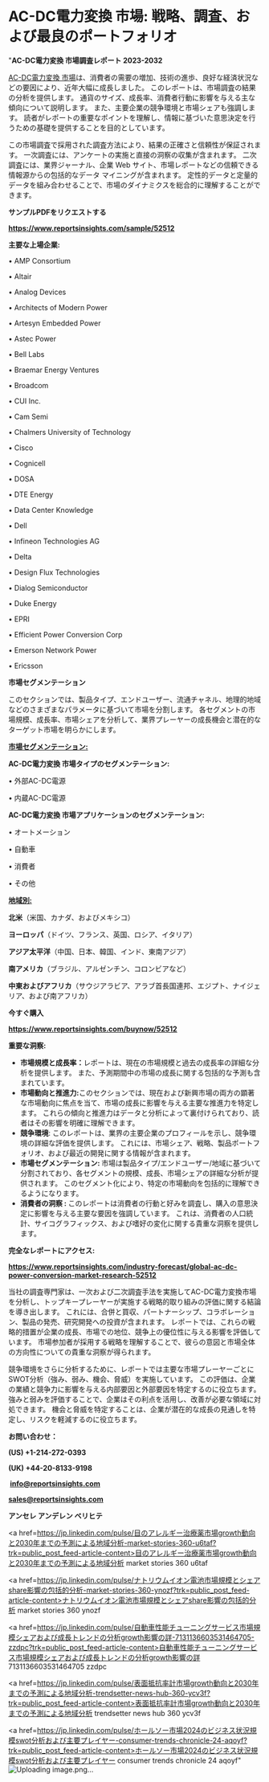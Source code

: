 # AC-DC電力変換 市場: 戦略、調査、および最良のポートフォリオ

"<strong>AC-DC電力変換 市場調査レポート 2023-2032</strong>

<a href=https://www.reportsinsights.com/sample/52512>AC-DC電力変換 市場</a>は、消費者の需要の増加、技術の進歩、良好な経済状況などの要因により、近年大幅に成長しました。 このレポートは、市場調査の結果の分析を提供します。 通貨のサイズ、成長率、消費者行動に影響を与える主な傾向について説明します。 また、主要企業の競争環境と市場シェアも強調します。 読者がレポートの重要なポイントを理解し、情報に基づいた意思決定を行うための基礎を提供することを目的としています。

この市場調査で採用された調査方法により、結果の正確さと信頼性が保証されます。 一次調査には、アンケートの実施と直接の洞察の収集が含まれます。 二次調査には、業界ジャーナル、企業 Web サイト、市場レポートなどの信頼できる情報源からの包括的なデータ マイニングが含まれます。 定性的データと定量的データを組み合わせることで、市場のダイナミクスを総合的に理解することができます。

<strong><b>サンプルPDFをリクエストする</b></strong>

<a href=https://www.reportsinsights.com/sample/52512><strong><u>https://www.reportsinsights.com/sample/52512</u></strong></a>

<strong>主要な上場企業:</strong>

• AMP Consortium

• Altair

• Analog Devices

• Architects of Modern Power

• Artesyn Embedded Power

• Astec Power

• Bell Labs

• Braemar Energy Ventures

• Broadcom

• CUI Inc.

• Cam Semi

• Chalmers University of Technology

• Cisco

• Cognicell

• DOSA

• DTE Energy

• Data Center Knowledge

• Dell

• Infineon Technologies AG

• Delta

• Design Flux Technologies

• Dialog Semiconductor

• Duke Energy

• EPRI

• Efficient Power Conversion Corp

• Emerson Network Power

• Ericsson

<strong>市場セグメンテーション</strong>

このセクションでは、製品タイプ、エンドユーザー、流通チャネル、地理的地域などのさまざまなパラメータに基づいて市場を分割します。 各セグメントの市場規模、成長率、市場シェアを分析して、業界プレーヤーの成長機会と潜在的なターゲット市場を明らかにします。

<strong><u>市場セグメンテーション</u></strong><strong><u>:</u></strong>

<strong>AC-DC電力変換 市場タイプのセグメンテーション:</strong>

• 外部AC-DC電源

• 内蔵AC-DC電源

<strong>AC-DC電力変換 市場アプリケーションのセグメンテーション:</strong>

• オートメーション

• 自動車

• 消費者

• その他

<strong><u>地域別</u></strong><strong><u>:</u></strong>

<strong>北米</strong>（米国、カナダ、およびメキシコ）

<strong>ヨーロッパ</strong>（ドイツ、フランス、英国、ロシア、イタリア）

<strong>アジア太平洋</strong>（中国、日本、韓国、インド、東南アジア）

<strong>南アメリカ</strong>（ブラジル、アルゼンチン、コロンビアなど）

<strong>中東およびアフリカ</strong>（サウジアラビア、アラブ首長国連邦、エジプト、ナイジェリア、および南アフリカ）

<strong>今すぐ購入</strong>

<a href=https://www.reportsinsights.com/buynow/52512><strong><u>https://www.reportsinsights.com/buynow/52512</u></strong></a>

<strong>重要な洞察:</strong>
<ul>
  <li><strong>市場規模と成長率：</strong>レポートは、現在の市場規模と過去の成長率の詳細な分析を提供します。 また、予測期間中の市場の成長に関する包括的な予測も含まれています。</li>
  <li><strong>市場動向と推進力:</strong>このセクションでは、現在および新興市場の両方の顕著な市場動向に焦点を当て、市場の成長に影響を与える主要な推進力を特定します。 これらの傾向と推進力はデータと分析によって裏付けられており、読者はその影響を明確に理解できます。</li>
  <li><strong>競争環境</strong>: このレポートは、業界の主要企業のプロフィールを示し、競争環境の詳細な評価を提供します。 これには、市場シェア、戦略、製品ポートフォリオ、および最近の開発に関する情報が含まれます。</li>
  <li><strong>市場セグメンテーション: </strong>市場は製品タイプ/エンドユーザー/地域に基づいて分割されており、各セグメントの規模、成長、市場シェアの詳細な分析が提供されます。 このセグメント化により、特定の市場動向を包括的に理解できるようになります。</li>
  <li><strong>消費者の洞察 : </strong>このレポートは消費者の行動と好みを調査し、購入の意思決定に影響を与える主要な要因を強調しています。 これは、消費者の人口統計、サイコグラフィックス、および嗜好の変化に関する貴重な洞察を提供します。</li>
</ul>
<strong>完全なレポートにアクセス:</strong>

<a href=https://www.reportsinsights.com/industry-forecast/global-ac-dc-power-conversion-market-research-52512><strong><u><b>https://www.reportsinsights.com/industry-forecast/global-ac-dc-power-conversion-market-research-52512</b></u></strong></a>

当社の調査専門家は、一次および二次調査手法を実施してAC-DC電力変換市場を分析し、トップキープレーヤーが実施する戦略的取り組みの評価に関する結論を導き出します。 これには、合併と買収、パートナーシップ、コラボレーション、製品の発売、研究開発への投資が含まれます。 レポートでは、これらの戦略的措置が企業の成長、市場での地位、競争上の優位性に与える影響を評価しています。 市場参加者が採用する戦略を理解することで、彼らの意図と市場全体の方向性についての貴重な洞察が得られます。

競争環境をさらに分析するために、レポートでは主要な市場プレーヤーごとにSWOT分析（強み、弱み、機会、脅威）を実施しています。 この評価は、企業の業績と競争力に影響を与える内部要因と外部要因を特定するのに役立ちます。 強みと弱みを評価することで、企業はその利点を活用し、改善が必要な領域に対処できます。 機会と脅威を特定することは、企業が潜在的な成長の見通しを特定し、リスクを軽減するのに役立ちます。

<strong>お問い合わせ：</strong>

<strong>(US) +1-214-272-0393</strong>

<strong>(UK) +44-20-8133-9198</strong>

<strong> </strong><a href=info@reportsinsights.com><strong><u>info@reportsinsights.com</u></strong></a>

<a href=sales@reportsinsights.com><strong><u>sales@reportsinsights.com</u></strong></a>

<strong>アンセレ アンデレン ベリヒテ</strong>

<a href=https://jp.linkedin.com/pulse/目のアレルギー治療薬市場growth動向と2030年までの予測による地域分析-market-stories-360-u6taf?trk=public_post_feed-article-content>目のアレルギー治療薬市場growth動向と2030年までの予測による地域分析 market stories 360 u6taf</a>

<a href=https://jp.linkedin.com/pulse/ナトリウムイオン電池市場規模とシェアshare影響の包括的分析-market-stories-360-ynozf?trk=public_post_feed-article-content>ナトリウムイオン電池市場規模とシェアshare影響の包括的分析 market stories 360 ynozf</a>

<a href=https://jp.linkedin.com/pulse/自動車性能チューニングサービス市場規模シェアおよび成長トレンドの分析growth影響の詳-7131136603531464705-zzdpc?trk=public_post_feed-article-content>自動車性能チューニングサービス市場規模シェアおよび成長トレンドの分析growth影響の詳 7131136603531464705 zzdpc</a>

<a href=https://jp.linkedin.com/pulse/表面抵抗率計市場growth動向と2030年までの予測による地域分析-trendsetter-news-hub-360-ycv3f?trk=public_post_feed-article-content>表面抵抗率計市場growth動向と2030年までの予測による地域分析 trendsetter news hub 360 ycv3f</a>

<a href=https://jp.linkedin.com/pulse/ホールソー市場2024のビジネス状況規模swot分析および主要プレイヤー-consumer-trends-chronicle-24-aqoyf?trk=public_post_feed-article-content>ホールソー市場2024のビジネス状況規模swot分析および主要プレイヤー consumer trends chronicle 24 aqoyf</a>"
![Uploading image.png…]()
